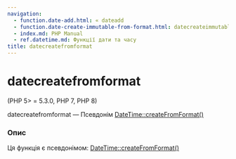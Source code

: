 ```yaml
---
navigation:
  - function.date-add.html: « dateadd
  - function.date-create-immutable-from-format.html: datecreateimmutablefromformat »
  - index.md: PHP Manual
  - ref.datetime.md: Функції дати та часу
title: datecreatefromformat
---
```

# datecreatefromformat

(PHP 5> = 5.3.0, PHP 7, PHP 8)

datecreatefromformat — Псевдонім [DateTime::createFromFormat()](datetime.createfromformat.md)

### Опис

Ця функція є псевдонімом: [DateTime::createFromFormat()](datetime.createfromformat.md)
